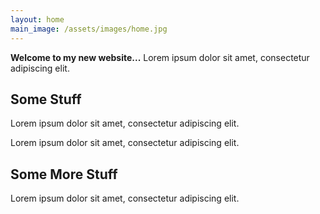 ```yaml
---
layout: home
main_image: /assets/images/home.jpg
---
```


**Welcome to my new website...** Lorem ipsum dolor sit amet, consectetur adipiscing elit. 

## Some Stuff

Lorem ipsum dolor sit amet, consectetur adipiscing elit. 

Lorem ipsum dolor sit amet, consectetur adipiscing elit. 

## Some More Stuff

Lorem ipsum dolor sit amet, consectetur adipiscing elit. 